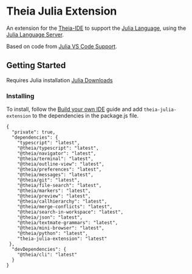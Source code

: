 # Theia Julia Extension

An extension for the [Theia-IDE](https://github.com/theia-ide/theia) to support the [Julia Language](https://github.com/JuliaLang/julia), using the
[Julia Language Server](https://github.com/JuliaEditorSupport/LanguageServer.jl).

Based on code from
[Julia VS Code Support](https://github.com/JuliaEditorSupport/julia-vscode).

## Getting Started

Requires Julia installation [Julia Downloads](https://julialang.org/downloads/)

### Installing 

To install, follow the [Build your own IDE](https://www.theia-ide.org/doc/Composing_Applications.html) guide and add `theia-julia-extension` to the dependencies in the package.js file.

```
{
  "private": true,
  "dependencies": {
    "typescript": "latest",
    "@theia/typescript": "latest",
    "@theia/navigator": "latest",
    "@theia/terminal": "latest",
    "@theia/outline-view": "latest",
    "@theia/preferences": "latest",
    "@theia/messages": "latest",
    "@theia/git": "latest",
    "@theia/file-search": "latest",
    "@theia/markers": "latest",
    "@theia/preview": "latest",
    "@theia/callhierarchy": "latest",
    "@theia/merge-conflicts": "latest",
    "@theia/search-in-workspace": "latest",
    "@theia/json": "latest",
    "@theia/textmate-grammars": "latest",
    "@theia/mini-browser": "latest",
    "@theia/python": "latest",
    "theia-julia-extension": "latest"    
 },
  "devDependencies": {
    "@theia/cli": "latest"
  }
}
```